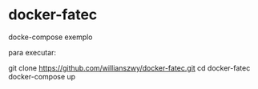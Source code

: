 # docker-fatec
docke-compose exemplo

para executar:

  git clone https://github.com/willianszwy/docker-fatec.git
  cd docker-fatec
  docker-compose up
